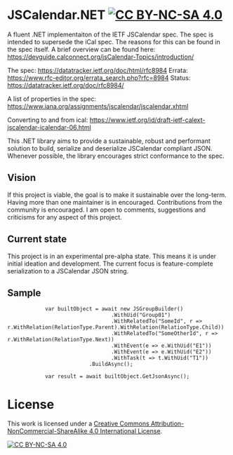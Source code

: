 # JSCalendar.NET [![CC BY-NC-SA 4.0][cc-by-nc-sa-shield]][cc-by-nc-sa]

A fluent .NET implementaiton of the IETF JSCalendar spec. The spec is intended to supersede the iCal spec. The reasons for this can be found in the spec itself. A brief overview can be found here: https://devguide.calconnect.org/jsCalendar-Topics/introduction/

The spec: https://datatracker.ietf.org/doc/html/rfc8984
Errata: https://www.rfc-editor.org/errata_search.php?rfc=8984
Status: https://datatracker.ietf.org/doc/rfc8984/

A list of properties in the spec: https://www.iana.org/assignments/jscalendar/jscalendar.xhtml

Converting to and from ical: https://www.ietf.org/id/draft-ietf-calext-jscalendar-icalendar-06.html

This .NET library aims to provide a sustainable, robust and performant solution to build, serialize and deserialize JSCalendar compliant JSON.  Whenever possible, the library encourages strict conformance to the spec.

## Vision
If this project is viable, the goal is to make it sustainable over the long-term. Having more than one maintainer is in encouraged. Contributions from the community is encouraged. I am open to comments, suggestions and criticisms for any aspect of this project.

## Current state
This project is in an experimental pre-alpha state. This means it is under initial ideation and development. The current focus is feature-complete serialization to a JSCalendar JSON string. 

## Sample
```
            var builtObject = await new JSGroupBuilder()
                                 .WithUid("Group01")
                                 .WithRelatedTo("SomeId", r => r.WithRelation(RelationType.Parent).WithRelation(RelationType.Child))
                                 .WithRelatedTo("SomeOtherId", r => r.WithRelation(RelationType.Next))
                                 .WithEvent(e => e.WithUid("E1"))
                                 .WithEvent(e => e.WithUid("E2"))
                                 .WithTask(t => t.WithUid("T1"))
                          .BuildAsync();

            var result = await builtObject.GetJsonAsync();
```
# License

This work is licensed under a
[Creative Commons Attribution-NonCommercial-ShareAlike 4.0 International License][cc-by-nc-sa].

[![CC BY-NC-SA 4.0][cc-by-nc-sa-image]][cc-by-nc-sa]

[cc-by-nc-sa]: http://creativecommons.org/licenses/by-nc-sa/4.0/
[cc-by-nc-sa-image]: https://licensebuttons.net/l/by-nc-sa/4.0/88x31.png
[cc-by-nc-sa-shield]: https://img.shields.io/badge/License-CC%20BY--NC--SA%204.0-lightgrey.svg
